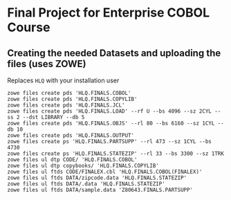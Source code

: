 # Final Project for Enterprise COBOL Course

## Creating the needed Datasets and uploading the files (uses ZOWE)

Replaces `HLQ` with your installation user

```
zowe files create pds 'HLQ.FINALS.COBOL'
zowe files create pds 'HLQ.FINALS.COPYLIB'
zowe files create pds 'HLQ.FINALS.JCL'
zowe files create pds 'HLQ.FINALS.LOAD' --rf U --bs 4096 --sz 2CYL --ss 2 --dst LIBRARY --db 5
zowe files create pds 'HLQ.FINALS.OBJS' --rl 80 --bs 6160 --sz 1CYL --db 10
zowe files create pds 'HLQ.FINALS.OUTPUT'
zowe files create ps 'HLQ.FINALS.PARTSUPP' --rl 473 --sz 1CYL --bs 4730
zowe files create ps 'HLQ.FINALS.STATEZIP' --rl 33 --bs 3300 --sz 1TRK
zowe files ul dtp CODE/ 'HLQ.FINALS.COBOL'
zowe files ul dtp copybooks/ 'HLQ.FINALS.COPYLIB'
zowe files ul ftds CODE/FINALEX.cbl 'HLQ.FINALS.COBOL(FINALEX)'
zowe files ul ftds DATA/zipcode.data 'HLQ.FINALS.STATEZIP'
zowe files ul ftds DATA/.data 'HLQ.FINALS.STATEZIP'
zowe files ul ftds DATA/sample.data 'Z80643.FINALS.PARTSUPP' 
```